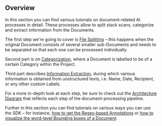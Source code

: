 ## Overview

In this section you can find various tutorials on document-related AI processes in detail. These processes allow to 
split stack scans, categorize and extract information from the Documents.

The first step we're going to cover is [File Splitting](tutorials.html#file-splitting-tutorials)
– this happens when the original Document consists of several smaller sub-Documents and needs to be separated so that each one can be processed individually.

Second part is on [Categorization](tutorials.html#document-categorization), where a Document is labelled to be of a certain Category within the Project. 

Third part describes [Information Extraction](tutorials.html#document-information-extraction), during which various information is obtained from unstructured texts, 
i.e. Name, Date, Recipient, or any other custom Labels.

For a more in-depth look at each step, be sure to check out the 
[Architecture Diagram](explanations.html#architecture-sdk-to-server) that reflects each step of the 
document-processing pipeline.

Further in this section you can find tutorials on various ways you can use the SDK – for instance, [how to get the Regex-based 
Annotations](tutorials.html#create-regex-based-annotations) or [how to visualize the word-level Bounding boxes of a Document](tutorials.html#getting-word-bounding-box-bbox-for-a-document).